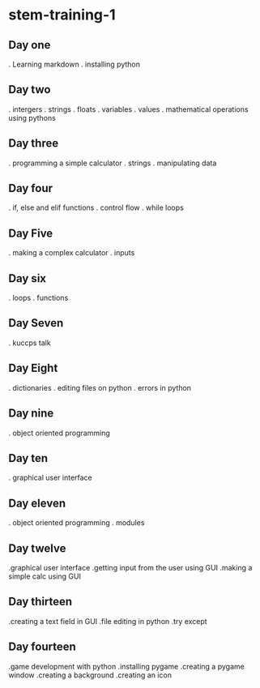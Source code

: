 # stem-training-1
## Day one
. Learning markdown
. installing python
## Day two
. intergers
. strings
. floats
. variables
. values
. mathematical operations using pythons
## Day three
. programming a simple calculator
. strings
. manipulating data
## Day four
. if, else and elif functions
. control flow
. while loops
## Day Five
. making a complex calculator
. inputs
## Day six
. loops
. functions
## Day Seven
. kuccps talk
## Day Eight
. dictionaries
. editing files on python
. errors in python
## Day nine
. object oriented programming
## Day ten
. graphical user interface
## Day eleven
. object oriented programming
. modules
## Day twelve
.graphical user interface
.getting input from the user using GUI
.making a simple calc using GUI
## Day thirteen
.creating a text field in GUI
.file editing in python
.try except
## Day fourteen
.game development with python
.installing pygame
.creating a pygame window
.creating a background
.creating an icon
